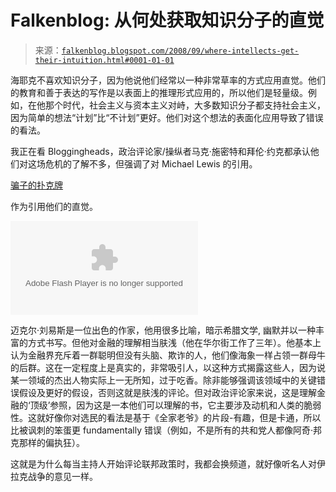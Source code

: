 <!--yml

分类：未分类

日期：2024 年 5 月 12 日 22:56:08

-->

# Falkenblog: 从何处获取知识分子的直觉

> 来源：[`falkenblog.blogspot.com/2008/09/where-intellects-get-their-intuition.html#0001-01-01`](http://falkenblog.blogspot.com/2008/09/where-intellects-get-their-intuition.html#0001-01-01)

海耶克不喜欢知识分子，因为他说他们经常以一种非常草率的方式应用直觉。他们的教育和善于表达的写作是以表面上的推理形式应用的，所以他们是轻量级。例如，在他那个时代，社会主义与资本主义对峙，大多数知识分子都支持社会主义，因为简单的想法“计划”比“不计划”更好。他们对这个想法的表面化应用导致了错误的看法。

我正在看 Bloggingheads，政治评论家/操纵者马克·施密特和拜伦·约克都承认他们对这场危机的了解不多，但强调了对 Michael Lewis 的引用。

[骗子的扑克牌](http://www.amazon.com/Liars-Poker-Rising-Through-Wreckage/dp/0140143459/ref=sr_1_1?ie=UTF8&s=books&qid=1222269299&sr=1-1)

作为引用他们的直觉。

<embed type="application/x-shockwave-flash" src="http://www.bloggingheads.tv/maulik/offsite/offsite_flvplayer.swf" flashvars="file=http%3A%2F%2Fbloggingheads%2Etv%2Fdiavlogs%2Fliveplayer%2Dplaylist%2F14613%3Fin%3D10%3A45%26out%3D11%3A40">

迈克尔·刘易斯是一位出色的作家，他用很多比喻，暗示希腊文学, 幽默并以一种丰富的方式书写。但他对金融的理解相当肤浅（他在华尔街工作了三年）。他基本上认为金融界充斥着一群聪明但没有头脑、欺诈的人，他们像海象一样占领一群母牛的后群。这在一定程度上是真实的，非常吸引人，以这种方式揭露这些人，因为说某一领域的杰出人物实际上一无所知，过于吃香。除非能够强调该领域中的关键错误假设及更好的假设，否则这就是肤浅的评论。但对政治评论家来说，这是理解金融的‘顶级’参照，因为这是一本他们可以理解的书，它主要涉及动机和人类的脆弱性。这就好像你对选民的看法是基于《全家老爷》的片段-有趣，但是卡通，所以比被讽刺的笨蛋更 fundamentally 错误（例如，不是所有的共和党人都像阿奇·邦克那样的偏执狂）。

这就是为什么每当主持人开始评论联邦政策时，我都会换频道，就好像听名人对伊拉克战争的意见一样。
